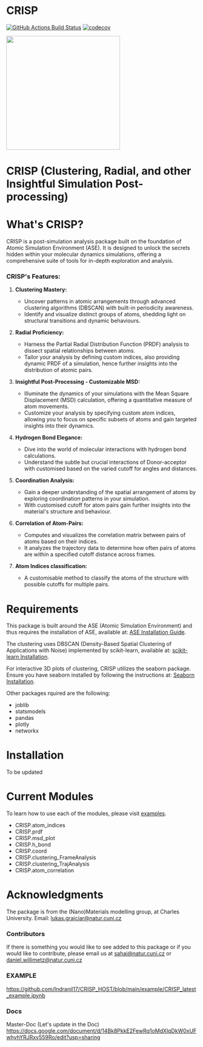 CRISP
==============================
[//]: # (Badges)
[![GitHub Actions Build Status](https://github.com/REPLACE_WITH_OWNER_ACCOUNT/CRISP/workflows/CI/badge.svg)](https://github.com/REPLACE_WITH_OWNER_ACCOUNT/CRISP/actions?query=workflow%3ACI)
[![codecov](https://codecov.io/gh/REPLACE_WITH_OWNER_ACCOUNT/CRISP/branch/main/graph/badge.svg)](https://codecov.io/gh/REPLACE_WITH_OWNER_ACCOUNT/CRISP/branch/main)


<img src="https://github.com/Indranil17/CRISP/blob/main/example/DALL%C2%B7E_art.png" width="300">

# CRISP (Clustering, Radial, and other Insightful Simulation Post-processing)

# What's CRISP?
CRISP is a post-simulation analysis package built on the foundation of Atomic Simulation Environment (ASE). It is designed to unlock the secrets hidden within your molecular dynamics simulations, offering a comprehensive suite of tools for in-depth exploration and analysis.

### **CRISP's Features:**
1. **Clustering Mastery:**
   - Uncover patterns in atomic arrangements through advanced clustering algorithms (DBSCAN) with built-in periodicity awareness.
   - Identify and visualize distinct groups of atoms, shedding light on structural transitions and dynamic behaviours.

2. **Radial Proficiency:**
   - Harness the Partial Radial Distribution Function (PRDF) analysis to dissect spatial relationships between atoms.
   - Tailor your analysis by defining custom indices, also providing dynamic PRDF of a simulation, hence further insights into the distribution of atomic pairs.

3. **Insightful Post-Processing - Customizable MSD:**
   - Illuminate the dynamics of your simulations with the Mean Square Displacement (MSD) calculation, offering a quantitative measure of atom movements.
   - Customize your analysis by specifying custom atom indices, allowing you to focus on specific subsets of atoms and gain targeted insights into their dynamics.

4. **Hydrogen Bond Elegance:**
   - Dive into the world of molecular interactions with hydrogen bond calculations.
   - Understand the subtle but crucial interactions of Donor-acceptor with customised based on the varied cutoff for angles and distances.

5. **Coordination Analysis:**
   - Gain a deeper understanding of the spatial arrangement of atoms by exploring coordination patterns in your simulation.
   - With customised cutoff for atom pairs gain further insights into the material's structure and behaviour.

7. **Correlation of Atom-Pairs:**
   - Computes and visualizes the correlation matrix between pairs of atoms based on their indices.
   - It analyzes the trajectory data to determine how often pairs of atoms are within a specified cutoff distance across frames.
     
8. **Atom Indices classification:**
   - A customisable method to classify the atoms of the structure with possible cutoffs for multiple pairs.
    


# Requirements
This package is built around the ASE (Atomic Simulation Environment) and thus requires the installation of ASE, available at: [ASE Installation Guide](https://wiki.fysik.dtu.dk/ase/install.html).

The clustering uses DBSCAN (Density-Based Spatial Clustering of Applications with Noise) implemented by scikit-learn, available at: [scikit-learn Installation](https://scikit-learn.org/stable/install.html).

For interactive 3D plots of clustering, CRISP utilizes the seaborn package. Ensure you have seaborn installed by following the instructions at: [Seaborn Installation](https://seaborn.pydata.org/installing.html).

Other packages rquired are the following:
   - joblib 
   - statsmodels 
   - pandas 
   - plotly 
   - networkx

# Installation
To be updated

# Current Modules

To learn how to use each of the modules, please visit [examples](https://github.com/Indranil17/TEST/tree/main/example).
   - CRISP.atom_indices
   - CRISP.prdf
   - CRISP.msd_plot
   - CRISP.h_bond
   - CRISP.coord
   - CRISP.clustering_FrameAnalysis
   - CRISP.clustering_TrajAnalysis
   - CRISP.atom_correlation

# Acknowledgments
The package is from the (Nano)Materials modelling group, at Charles University.
Email: lukas.grajciar@natur.cuni.cz

### Contributors
If there is something you would like to see added to this package or if you would like to contribute, please email us at sahai@natur.cuni.cz or daniel.willimetz@natur.cuni.cz

### EXAMPLE
https://github.com/Indranil17/CRISP_HOST/blob/main/example/CRISP_latest_example.ipynb

### Docs
Master-Doc (Let's update in the Doc)
https://docs.google.com/document/d/14Bk8PkkE2FewRq1oMdXlqDkW0xUFwhyhYRJRxv559Ro/edit?usp=sharing

